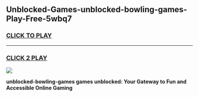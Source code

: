 
## Unblocked-Games-unblocked-bowling-games-Play-Free-5wbq7
<h3>
<a href="https://premium76.site?title=unblocked-bowling-games&ref=22A">CLICK TO PLAY</a></h3>
<hr>

<h3>
<a href="https://premium76.site?title=unblocked-bowling-games&ref=22A">CLICK 2 PLAY</a>
  
</h3>

<a href="https://premium76.site?title=unblocked-bowling-games&ref=22A"><img src="https://clearcache.store/games.png"></a>


**unblocked-bowling-games games unblocked: Your Gateway to Fun and Accessible Online Gaming**
